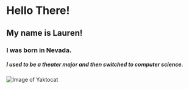 # Hello There!
## My name is Lauren!
### I was born in Nevada.
##### I used to be a theater major and then switched to computer science.

![Image of Yaktocat](https://octodex.github.com/images/yaktocat.png)
